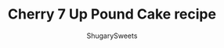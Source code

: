---
layout: ../../layouts/MarkdownPostLayout.astro
title: Cherry 7 Up Pound Cake recipe
author: ShugarySweets
pubDate: 2018-11-28
description: "Cherry 7 Up Pound Cake is a classic, yet decadent treat. The crunchy crust with the sweet glaze makes this cake irresistible!"
image_url: https://www.shugarysweets.com/wp-content/uploads/2015/09/cherry-7up-cake-5.jpg
tags: ["Cake","American"]
calories: 499
protein: 4
carbohydrates: 79
fats: 19
fiber: 1
ingredients: ["1 1/2 cups unsalted butter, softened","3 cups granulated sugar","1 tsp kosher salt","5 large eggs","3 cups cake flour","1/2 cup Cherry 7 Up","1/2 cup maraschino cherries, stems removed, patted dry","2 cup powdered sugar, divided","3 Tbsp maraschino cherry juice","2 Tbsp milk"]
serves: 12
time: "1 hour 45 minutes"
prepTime: "20 minutes"
instructions: ["Preheat oven to 315 F. (yes, it's a lower temperature than normal). Prepare a Bundt pan with nonstick baking spray, set aside.","In a large mixing bowl, attached to a stand mixer fitted with a whisk attachment, but the butter for 2 minutes on high until pale in color. Add in sugar and salt and cream together for an additional 7 minutes, scraping down the sides of the bowl a couple times. Mixture will be very pale yellow and fluffy.","Add in the eggs, one at a time, beating well after each addition.","Slowly add in flour, being careful not to over beat (turn the mixer down to low at this time). Pour in Cherry 7Up and mix just until combined. Fold in maraschino cherries.","Pour batter into prepared pan and bake for 75-85 minutes, or until a toothpick inserted into the center comes out clean. Allow the cake to cool in pan for about 10 minutes, then invert on serving plate. Cool completely before adding glaze.","For the glaze, divide the powdered sugar in half by adding 1 cup to two bowls. To one bowl, add in cherry juice. Whisk until smooth. To the other bowl, add in milk, whisk until smooth.","Pour the white glaze over the top of the cake first. Then drizzle with the cherry glaze. ENJOY."]
nutrition: ["499 calories","79 grams carbohydrates","104 milligrams cholesterol","19 grams fat","1 grams fiber","4 grams protein","11 grams saturated fat","184 milligrams sodium","58 grams sugar","0 grams trans fat","7 grams unsaturated fat"]
---